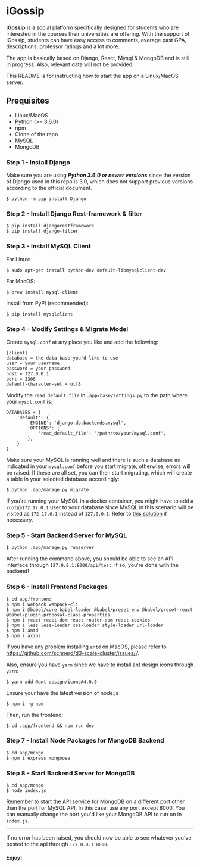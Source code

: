# iGossip
**iGossip** is a social platform specifically designed for students who are interested in the courses their universities are offering. With the support of IGossip, students can have easy access to comments, average past GPA, descriptions, professor ratings and a lot more.

The app is basically based on Django, React, Mysql & MongoDB and is still in progress. Also, relevant data will not be provided.

This README is for instructing how to start the app on a Linux/MacOS server.

## Prequisites
- Linux/MacOS
- Python (>= 3.6.0)
- npm
- Clone of the repo
- MySQL
- MongoDB

### Step 1 - Install Django
Make sure you are using ***Python 3.6.0 or newer versions*** since the version of Django used in this repo is 3.0, which does not support previous versions according to the official document.
```
$ python -m pip install Django
```

### Step 2 - Install Django Rest-framework & filter
```
$ pip install djangorestframework
$ pip install django-filter
```

### Step 3 - Install MySQL Client
For Linux:
```
$ sudo apt-get install python-dev default-libmysqlclient-dev
```
For MacOS:
```
$ brew install mysql-client
```
Install from PyPI (recommended):
```
$ pip install mysqlclient
```

### Step 4 - Modify Settings & Migrate Model
Create `mysql.conf` at any place you like and add the following:
```
[client]
database = the data base you'd like to use
user = your username
password = your password
host = 127.0.0.1
port = 3306
default-character-set = utf8
```

Modify the `read_default_file` in `.app/base/settings.py` to the path where your `mysql.conf` is:
```
DATABASES = {
    'default': {
        'ENGINE': 'django.db.backends.mysql',
        'OPTIONS': {
            'read_default_file': '/path/to/your/mysql.conf',
        },
    }
}
```

Make sure your MySQL is running well and there is such a database as indicated in your `mysql.conf` before you start migrate, otherwise, errors will be raised. If these are all set, you can then start migrating, which will create a table in your selected database accordingly:
```
$ python .app/manage.py migrate
```

If you're running your MySQL in a docker container, you might have to add a `root`@`172.17.0.1` user to your database since MySQL in this scenario will be visited as `172.17.0.1` instead of `127.0.0.1`.
Refer to [this solution](https://github.com/docker-library/mysql/issues/275#issuecomment-330113998) if necessary.

### Step 5 - Start Backend Server for MySQL
```
$ python .app/manage.py runserver
```
After running the command above, you should be able to see an API interface through `127.0.0.1:8000/api/test`. If so, you're done with the backend!

### Step 6 - Install Frontend Packages
```
$ cd app/frontend
$ npm i webpack webpack-cli
$ npm i @babel/core babel-loader @babel/preset-env @babel/preset-react @babel/plugin-proposal-class-properties
$ npm i react react-dom react-router-dom react-cookies
$ npm i less less-loader css-loader style-loader url-loader
$ npm i antd
$ npm i axios
```
If you have any problem installing `antd` on MacOS, please refer to https://github.com/schnerd/d3-scale-cluster/issues/7.

Also, ensure you have `yarn` since we have to install ant design icons through `yarn`:
```
$ yarn add @ant-design/icons@4.0.0
```
Ensure your have the latest version of node.js

```
$ npm i -g npm
```

Then, run the frontend:

```
$ cd .app/frontend && npm run dev
```

### Step 7 - Install Node Packages for MongoDB Backend
```
$ cd app/mongo
$ npm i express mongoose
```

### Step 8 - Start Backend Server for MongoDB
```
$ cd app/mongo
$ node index.js
```
Remember to start the API service for MongoDB on a different port other than the port for MySQL API. In this case, use any port except 8000. You can manually change the port you'd like your MongoDB API to run on in `index.js`.

----------------------

If no error has been raised, you should now be able to see whatever you've posted to the api through `127.0.0.1:8000`.

#### Enjoy!

